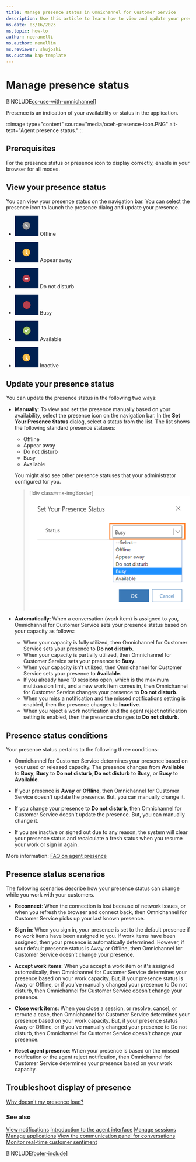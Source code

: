 ```yaml
---
title: Manage presence status in Omnichannel for Customer Service
description: Use this article to learn how to view and update your presence status in Omnichannel for Customer Service.
ms.date: 03/16/2023
ms.topic: how-to
author: neeranelli
ms.author: nenellim
ms.reviewer: shujoshi
ms.custom: bap-template
---
```


# Manage presence status

[!INCLUDE[cc-use-with-omnichannel](../includes/cc-use-with-omnichannel.md)]

Presence is an indication of your availability or status in the application.

:::image type="content" source="media/oceh-presence-icon.PNG" alt-text="Agent presence status.":::

## Prerequisites

For the presence status or presence icon to display correctly, enable in your browser for all modes.

## View your presence status

You can view your presence status on the navigation bar. You can select the presence icon to launch the presence dialog and update your presence.

- ![Offline presence status.](media/oceh-offline-icon.png "Offline presence status")  Offline

- ![Appear away presence status.](media/oceh-appear-away-icon.png "Appear away presence status")  Appear away

- ![Do not disturb presence status.](media/oceh-do-not-disturb-icon.png "Do not disturb presence status")  Do not disturb

- ![Busy presence status.](media/oceh-busy-icon.png "Busy presence status")  Busy

- ![Available presence status.](media/oceh-available-icon.png "Available presence status")  Available
  
- ![Inactive presence status.](media/oceh-appear-away-icon.png "Appear away presence status")  Inactive
  
## Update your presence status

You can update the presence status in the following two ways:

- **Manually**: To view and set the presence manually based on your availability, select the presence icon on the navigation bar. In the **Set Your Presence Status** dialog, select a status from the list. The list shows the following standard presence statuses:

  - Offline
  - Appear away
  - Do not disturb
  - Busy
  - Available
  
   You might also see other presence statuses that your administrator configured for you.

  > [!div class=mx-imgBorder]
  > ![Set your presence status.](media/oceh-presence.png "Set your presence status")

- **Automatically**: When a conversation (work item) is assigned to you, Omnichannel for Customer Service sets your presence status based on your capacity as follows:

  - When your capacity is fully utilized, then Omnichannel for Customer Service sets your presence to **Do not disturb**.
  - When your capacity is partially utilized, then Omnichannel for Customer Service sets your presence to **Busy**.
  - When your capacity isn't utilized, then Omnichannel for Customer Service sets your presence to **Available**.
  - If you already have 10 sessions open, which is the maximum multisession limit, and a new work item comes in, then Omnichannel for Customer Service changes your presence to **Do not disturb**.
  - When you miss a notification and the missed notifications setting is enabled, then the presence changes to **Inactive**.
  - When you reject a work notification and the agent reject notification setting is enabled, then the presence changes to **Do not disturb**.

## Presence status conditions

Your presence status pertains to the following three conditions:

- Omnichannel for Customer Service determines your presence based on your used or released capacity. The presence changes from **Available** to **Busy**, **Busy** to **Do not disturb**, **Do not disturb** to **Busy**, or **Busy** to **Available**.

- If your presence is **Away** or **Offline**, then Omnichannel for Customer Service doesn't update the presence. But, you can manually change it.

- If you change your presence to **Do not disturb**, then Omnichannel for Customer Service doesn't update the presence. But, you can manually change it.

- If you are inactive or signed out due to any reason, the system will clear your presence status and recalculate a fresh status when you resume your work or sign in again.

More information: [FAQ on agent presence](faqs.md#faq-on-agent-presence)

## Presence status scenarios

The following scenarios describe how your presence status can change while you work with your customers.

- **Reconnect**: When the connection is lost because of network issues, or when you refresh the browser and connect back, then Omnichannel for Customer Service picks up your last known presence. 

- **Sign in**: When you sign in, your presence is set to the default presence if no work items have been assigned to you. If work items have been assigned, then your presence is automatically determined. However, if your default presence status is Away or Offline, then Omnichannel for Customer Service doesn’t change your presence.  

- **Accept work items**: When you accept a work item or it's assigned automatically, then Omnichannel for Customer Service  determines your presence based on your work capacity. But, if your presence status is Away or Offline, or if you've manually changed your presence to Do not disturb, then Omnichannel for Customer Service doesn’t change your presence. 

- **Close work items**: When you close a session, or resolve, cancel, or reroute a case, then Omnichannel for Customer Service determines your presence based on your work capacity. But, if your presence status Away or Offline, or if you've manually changed your presence to Do not disturb, then Omnichannel for Customer Service doesn’t change your presence.

- **Reset agent presence**: When your presence is based on the missed notification or the agent reject notification, then Omnichannel for Customer Service determines your presence based on your work capacity.

## Troubleshoot display of presence

[Why doesn't my presence load?](troubleshoot-omnichannel-customer-service.md#user-presence-isnt-loading-or-user-is-shown-as-unknown)

### See also

[View notifications](oc-notifications.md)
[Introduction to the agent interface](oc-introduction-agent-interface.md)
[Manage sessions](oc-manage-sessions.md)
[Manage applications](oc-manage-applications.md)
[View the communication panel for conversations](oc-conversation-control.md)
[Monitor real-time customer sentiment](oc-monitor-real-time-customer-sentiment-sessions.md)


[!INCLUDE[footer-include](../includes/footer-banner.md)]
